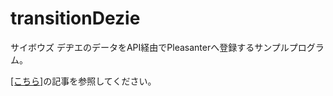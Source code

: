 # transitionDezie

サイボウズ デヂエのデータをAPI経由でPleasanterへ登録するサンプルプログラム。

[[こちら]](https://qiita.com/m-isik/private/1b264464a353cbfa9df3)の記事を参照してください。
